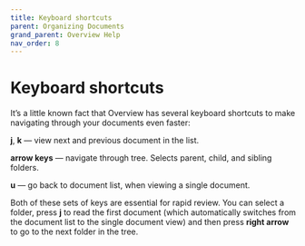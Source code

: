 ```yaml
---
title: Keyboard shortcuts
parent: Organizing Documents
grand_parent: Overview Help
nav_order: 8
---
```


# Keyboard shortcuts

It’s a little known fact that Overview has several keyboard shortcuts to make navigating through your documents even faster:

__j__, __k__ — view next and previous document in the list.

__arrow keys__ — navigate through tree. Selects parent, child, and sibling folders.

__u__ — go back to document list, when viewing a single document.

Both of these sets of keys are essential for rapid review. You can select a folder, press __j__ to read the first document (which automatically switches from the document list to the single document view) and then press __right arrow__ to go to the next folder in the tree.
